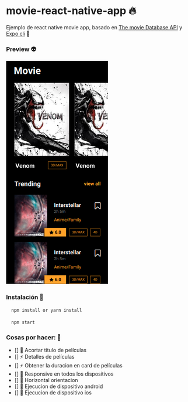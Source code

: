 # movie-react-native-app 🔥

Ejemplo de react native movie app, basado en [The movie Database API](https://developers.themoviedb.org/) y
[Expo cli](https://expo.io/) 🧐

### Preview 👽

![Preview image](https://github.com/jskcod4/movie-react-native-app/blob/master/screenshots/Screenshot%20from%202021-04-20%2022.06.02.png)


### Instalación 🚀

```bash
  npm install or yarn install
  
  npm start
```

### Cosas por hacer: 👷

- [] 🐛 Acortar titulo de películas
- [] ⚡️ Detalles de películas
- [] ⚡️ Obtener la duracion en card de películas
- [] 🎨 Responsive en todos los dispositivos 
- [] 🎨 Horizontal orientacion
- [] 📱 Ejecucion de dispositivo android
- [] 📱 Ejecucion de dispositivo ios 
